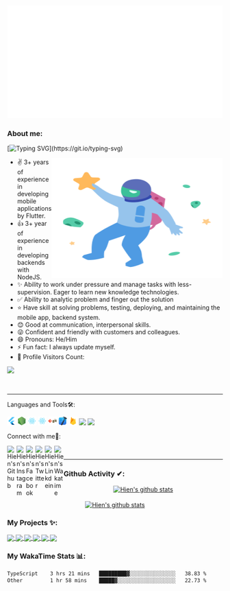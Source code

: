 <div align="center" >
  <img src="https://raw.githubusercontent.com/hienlh/hienlh/main/hien.svg">
</div>

### About me:

[![Typing SVG](https://readme-typing-svg.herokuapp.com?width=600&lines=I'm+a+full-stack+mobile+developer.;I'm+familiar+with+NodeJS%2C+Flutter+and+ReactJs.)](https://git.io/typing-svg)

<img align="right" alt="GIF" src="https://raw.githubusercontent.com/hienlh/hienlh/main/gif.svg" width="400" height="280" />

- ✌️ 3+ years of experience in developing mobile applications by Flutter.<br/>
- 👍 3+ year of experience in developing backends with NodeJS.
- ✨ Ability to work under pressure and manage tasks with less-supervision. Eager to learn new
  knowledge technologies.
- ✅ Ability to analytic problem and finger out the solution
- ⭐ Have skill at solving problems, testing, deploying, and maintaining the mobile app, backend
  system.
- 😊 Good at communication, interpersonal skills.
- 😜 Confident and friendly with customers and colleagues.
- 😄 Pronouns: He/Him
- ⚡ Fun fact: I always update myself.
- 🎢 Profile Visitors Count:

![](https://visitor-badge.glitch.me/badge?page_id=hienlh)

<br/>

---


Languages and Tools🛠:

<code><img height="20" src="https://raw.githubusercontent.com/github/explore/80688e429a7d4ef2fca1e82350fe8e3517d3494d/topics/flutter/flutter.png"></code>
<code><img height="20" src="https://raw.githubusercontent.com/github/explore/80688e429a7d4ef2fca1e82350fe8e3517d3494d/topics/nodejs/nodejs.png"></code>
<code><img height="20" src="https://raw.githubusercontent.com/github/explore/80688e429a7d4ef2fca1e82350fe8e3517d3494d/topics/react/react.png"></code>
<code><img height="20" src="https://raw.githubusercontent.com/github/explore/80688e429a7d4ef2fca1e82350fe8e3517d3494d/topics/react-native/react-native.png"></code>
<code><img height="20" src="https://raw.githubusercontent.com/github/explore/80688e429a7d4ef2fca1e82350fe8e3517d3494d/topics/git/git.png"></code>
<code><img height="20" src="https://raw.githubusercontent.com/github/explore/80688e429a7d4ef2fca1e82350fe8e3517d3494d/topics/xcode/xcode.png"></code> 
<code><img height="20" src="https://raw.githubusercontent.com/github/explore/80688e429a7d4ef2fca1e82350fe8e3517d3494d/topics/firebase/firebase.png"></code>
<code><img height="20" src="https://upload.wikimedia.org/wikipedia/commons/thumb/a/ae/Github-desktop-logo-symbol.svg/1024px-Github-desktop-logo-symbol.svg.png"></code>
<code><img height="20" src="https://upload.wikimedia.org/wikipedia/commons/thumb/9/9a/Visual_Studio_Code_1.35_icon.svg/1024px-Visual_Studio_Code_1.35_icon.svg.png"></code>


Connect with me🤝: 

<!--<a href="https://t.me/xxxxx">
  <img align="left" alt="Hien's Telegram" width="22px" src="https://web.telegram.org/img/logo_share.png" />
</a>-->

<a href="https://github.com/hienlh">
  <img align="left" alt="Hien's Github" width="22px" src="https://upload.wikimedia.org/wikipedia/commons/thumb/a/ae/Github-desktop-logo-symbol.svg/1024px-Github-desktop-logo-symbol.svg.png" />
</a>

<a href="https://instagram.com/hienlh98/">
  <img align="left" alt="Hien's Instagram" width="22px" src="https://upload.wikimedia.org/wikipedia/commons/thumb/a/a5/Instagram_icon.png/600px-Instagram_icon.png" />
</a>

<a href="https://fb.com/hierenlee">
  <img align="left" alt="Hien's Facebook" width="22px" src="https://facebookbrand.com/wp-content/uploads/2019/04/f_logo_RGB-Hex-Blue_512.png?w=512&h=512" />
</a>

<a href="https://twitter.com/HierenLee">
  <img align="left" alt="Hien's Twitter" width="22px" src="https://cdn2.iconfinder.com/data/icons/metro-uinvert-dock/256/Twitter_NEW.png" />
</a>

<a href="https://www.linkedin.com/in/hienlh/">
  <img align="left" alt="Hien's Linkdein" width="22px" src="https://cdn3.iconfinder.com/data/icons/inficons/512/linkedin.png" />
</a>

<a href="https://wakatime.com/@hienlh">
  <img align="left" alt="Hien's Wakatime" width="22px" src="https://wakatime.com/favicon.ico" />
</a>

<br/>

---

### Github Activity ✔:

<div align="center" >
  <a href="https://github.com/hienlh">
   <img align="center" src="https://github-readme-stats.vercel.app/api?username=hienlh&show_icons=true&line_height=27" alt="Hien's github stats"/>
    <br/>
    <br/>
   <img align="center" src="http://github-readme-streak-stats.herokuapp.com?user=hienlh" alt="Hien's github stats"/>
  </a>
</div>

### My Projects ✨:

<a href="https://github.com/cupizz/cupizz_app">
  <img align="center" src="https://github-readme-stats.vercel.app/api/pin/?username=cupizz&repo=cupizz_app" />
</a>

<a href="https://github.com/Ginkgo-App/ginkgo_mobile">
  <img align="center" src="https://github-readme-stats.vercel.app/api/pin/?username=Ginkgo-App&repo=ginkgo_mobile" />
</a>

<a href="https://github.com/hienlh/flutter_point_tab_bar">
 <img align="center" src="https://github-readme-stats.vercel.app/api/pin/?username=hienlh&repo=flutter_point_tab_bar" />
</a>

<a href="https://github.com/hienlh/none-contributed-alert">
 <img align="center" src="https://github-readme-stats.vercel.app/api/pin/?username=hienlh&repo=none-contributed-alert" />
</a>

<a href="https://github.com/restaurant-management/resman-web-admin-api">
 <img align="center" src="https://github-readme-stats.vercel.app/api/pin/?username=restaurant-management&repo=resman-web-admin-api" />
</a>

<a href="https://github.com/restaurant-management/resman-mobile-customer">
 <img align="center" src="https://github-readme-stats.vercel.app/api/pin/?username=restaurant-management&repo=resman-mobile-customer" />
</a>

### My WakaTime Stats 📊:

<!--START_SECTION:waka-->

```text
TypeScript    3 hrs 21 mins   █████████▓░░░░░░░░░░░░░░░   38.83 %
Other         1 hr 58 mins    █████▓░░░░░░░░░░░░░░░░░░░   22.73 %
```

<!--END_SECTION:waka-->

